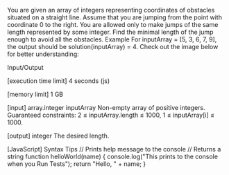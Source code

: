 You are given an array of integers representing coordinates of obstacles situated on a straight line.
Assume that you are jumping from the point with coordinate 0 to the right. You are allowed only to make jumps of the same length represented by some integer.
Find the minimal length of the jump enough to avoid all the obstacles.
Example
For inputArray = [5, 3, 6, 7, 9], the output should be
solution(inputArray) = 4.
Check out the image below for better understanding:

Input/Output


[execution time limit] 4 seconds (js)


[memory limit] 1 GB


[input] array.integer inputArray
Non-empty array of positive integers.
Guaranteed constraints:
2 ≤ inputArray.length ≤ 1000,
1 ≤ inputArray[i] ≤ 1000.


[output] integer
The desired length.


[JavaScript] Syntax Tips
// Prints help message to the console
// Returns a string
function helloWorld(name) {
    console.log("This prints to the console when you Run Tests");
    return "Hello, " + name;
}



